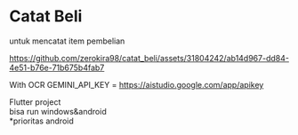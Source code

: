 # Catat Beli
untuk mencatat item pembelian

https://github.com/zerokira98/catat_beli/assets/31804242/ab14d967-dd84-4e51-b76e-71b675b4fab7

With OCR
GEMINI_API_KEY = https://aistudio.google.com/app/apikey<br />

Flutter project<br />
bisa run windows&android <br />
*prioritas android <br />

